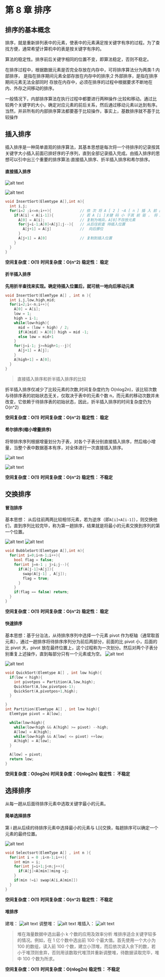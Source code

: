 # 第 8 章 排序

## 排序的基本概念

排序，就是重新排列表中的元素，使表中的元素满足按关键字有序的过程。为了查找方便，通常希望计算机中的表是按关键字有序的。

算法的稳定性。排序前后关键字相同的位置不变，即算法稳定，否则不稳定。

在排序过程中，根据数据元素是否完全存放在内存中，可将排序算法分为两类:1 内部排序， 是指在排序期间元素全部存放在内存中的排序;2 外部排序，是指在排序期间元素无法全部同时 存放在内存中，必须在排序的过程中根据要求不断地在内、外存之间移动的排序。

一般情况下，内部排序算法在执行过程中都要进行两种操作:比较和移动。通过比较两个关键字的大小，确定对应元素的前后关系，然后通过移动元素以达到有序。当然，并非所有的内部排序算法都要基于比较操作，事实上，基数排序就不基于比较操作

## 插入排序

插入排序是一种简单直观的排序算法，其基本思想是每次将一个待排序的记录按其关键字大小插入前面已排好序的子序列，直到全部记录插入完成。由插入排序的思想可以引中出三个重要的排序算法:直接插入排序、折半插入排序和希尔排序。

#### 直接插入排序

![alt text](./img/直接插入排序.png)

![alt text](./img/insertsort.gif)

```c
void InsertSort(Elemtype A[],int n){
  int i,j;
  for(i=2 ;i<=n;i++){             // 依 次 将 A [ 2 ] ~A [ n ] 插 入 前 面 已 排 序 序 列
    if(A[i] < A[i-1]){            // 若 A [i ]关键 码 小 于其 前 驱 ， 将 A [i ]插 入有 序 表
      A[0] = A[i];                // 复制为哨兵，A[0]不存放元素
      for(j=i-1;A[0]<A[j];j--){   // 从后往前査 待插入位置
        A[j+1] = A[j]             //  向后挪位
      }
      A[j+1] = A[0]               // 复制到插入位置
    }
  }
}
```

**空间复杂度：O(1)**
**时间复杂度：O(n^2)**
**稳定性： 稳定**

#### 折半插入排序

**先用折半查找来实现。确定待插入位置后，就可统一地向后移动元素**

```c
void InsertSort(ElemType A[] , int n ){
  int i,j,low,high,mid;
  for(i=2;i<-n;i++){
    A[0] = A[i];
    low = 1;
    high = i-1;
    while(low<high){
      mid = (low + high) / 2;
      if(A[mid] > A[0]) high = mid -1;
      else low = mid+1
    }
    for(j=i-1; j>=high+1;--j){
      A[j+1] = A[j];
    }
    A[high+1] = A[0];
  }
}
```

> 直接插入排序和折半插入排序的比较

折半插入排序仅减少了比较元素的次数,时间复杂度约为 O(nlog2n)，该比较次数与待排序表的初始状态无关，仅取决于表中的元素个数 n，而元素的移动次数并未改变，它依赖于待排序表的初始状态，因此，折半插入排序的时间复杂度仍为 O(n^2)

**空间复杂度：O(1)**
**时间复杂度：O(n^2)**
**稳定性： 稳定**

#### 希尔排序(缩小增量排序)

将带排序序列根据增量划分为子表，对各个子表分别直接插入排序，然后缩小增量，当整个表中数据基本有序，对全体进行一次直接插入排序。

![alt text](./img/希尔排序.png)

![alt text](./img/希尔排序.webp)

**空间复杂度：O(1)**
**时间复杂度：O(n^2)**
**稳定性： 不稳定**

## 交换排序

#### 冒泡排序

基本思想： 从后往前两两比较相邻元素，若为逆序（即`A[i]<A[i-1]`），则交换他们，直到序列比较完毕，称为第一趟排序，结果就是将最小的元素交换到序列的第一个位置。

![alt text](./img/冒泡排序.png)
![alt text](./img/冒泡排序.gif)

```c
void BubbleSort(Elemtype A[],int n){
  for(int i=0;i<n-1;i++){
    bool flag = false;
    for(int j=n-1 ; j>i;j--){
      if(A[j-1]>A[j]){
        swap(A[j-1] , A[j]);
        flag = true;
      }
    }
    if(flag == false) return;
  }
}
```

**空间复杂度：O(1)**
**时间复杂度：O(n^2)**
**稳定性： 稳定**

#### 快速排序

基本思想：基于分治法，从待排序序列中选择一个元素 pivot 作为枢轴（通常取首元素），通过一趟排序将待排序序列分为前后两部分，前面的比 pivot 小，后面的比 pivot 大，pivot 放在最终位置上，这个过程称为一次划分。然后对两个子表分别重复上述操作，直到每部分只有一个元素或为空。
![alt text](./img/快排.png)

![alt text](./img/快排.gif)

```c
void QuickSort(Elemtype A[] , int low high){
  if(low < high){
    int pivotpos = Partition(A,low,high);
    QuickSort(A,low,pivotpos-1);
    QuickSort(A,pivotpos+1,high);
  }

}
int Partition(Elemtype A[] , int low high){
  Elemtype pivot = A[low];

  while(low<high){
    while(low<high && A[high] >= pivot) --high;
    A[low] = A[high];
    while(low<high && A[low] <= pivot) ++low;
    A[high] = A[low];
  }

  A[low] = pivot;
  return low;
}
```

**空间复杂度：O(log2n)**
**时间复杂度：O(nlog2n)**
**稳定性： 不稳定**

## 选择排序

从每一趟从后面待排序元素中选取关键字最小的元素。

#### 简单选择排序

第 i 趟从后续的待排序元素中选择最小的元素与 L[i]交换，每趟排序可以确定一个元素的最终位置。

![alt text](./img/选择排序.gif)

```c
void Selectsort(ElemType A[] , int n ){
  for(int i = 0 ;i<n-1;i++){
    int min = i;
    for(int j=i+1;j<n;j++){
      if(A[j]<A[min])ming =j;
    }
    if(min !=i) swap(A[i,A[min]])
  }
}


```

**空间复杂度：O(1)**
**时间复杂度：O(n^2)**
**稳定性： 不稳定**

#### 堆排序

建堆：
![alt text](./img/自下往上调整大根堆.png)
调整堆：
![alt text](./img/输出调整堆.png)
堆插入：
![alt text](./img/大根堆插入.png)

> 堆在海量数据中选出最小 k 个数的应用及效率分析
> 堆排序适合关键字较多的情况。例如，在 1 亿个数中选出前 100 个最大值。首先使用一个大小为 100 的数组，读入前 100 个数，建立小顶堆，而后依次读入余下的数，若小于堆顶则舍弃，否则用该数取代堆顶并重新调整堆，待数据读取完毕，堆中 100 个数为所求。

**空间复杂度：O(1)**
**时间复杂度：O(nlog2n)**
**稳定性： 不稳定**
